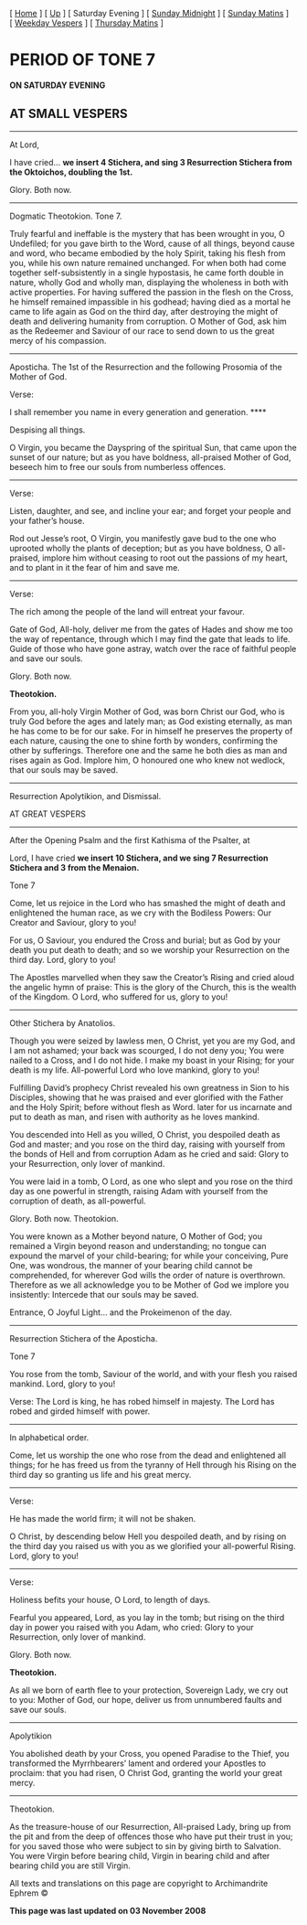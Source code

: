 \[ [Home](index.md) \] \[ [Up](tone7.md) \] \[ Saturday Evening \] \[ [Sunday Midnight](sun7nc.md) \] \[ [Sunday Matins](sun7mat.md) \] \[ [Weekday Vespers](weekday_vespers6.md) \] \[ [Thursday Matins](thursday%20matins.md) \]

PERIOD OF TONE 7
================

**ON SATURDAY EVENING**

AT SMALL VESPERS
----------------

****

At Lord,

I have cried… **we insert 4 Stichera, and sing 3 Resurrection Stichera from the Oktoichos, doubling the 1st.**

Glory. Both now.

****

Dogmatic Theotokion. Tone 7.

Truly fearful and ineffable is the mystery that has been wrought in you, O Undefiled; for you gave birth to the Word, cause of all things, beyond cause and word, who became embodied by the holy Spirit, taking his flesh from you, while his own nature remained unchanged. For when both had come together self-subsistently in a single hypostasis, he came forth double in nature, wholly God and wholly man, displaying the wholeness in both with active properties. For having suffered the passion in the flesh on the Cross, he himself remained impassible in his godhead; having died as a mortal he came to life again as God on the third day, after destroying the might of death and delivering humanity from corruption. O Mother of God, ask him as the Redeemer and Saviour of our race to send down to us the great mercy of his compassion.

****

Aposticha. The 1st of the Resurrection and the following Prosomia of the Mother of God.

Verse:

I shall remember you name in every generation and generation. ****

Despising all things.

O Virgin, you became the Dayspring of the spiritual Sun, that came upon the sunset of our nature; but as you have boldness, all-praised Mother of God, beseech him to free our souls from numberless offences.

****

Verse:

Listen, daughter, and see, and incline your ear; and forget your people and your father’s house.

Rod out Jesse’s root, O Virgin, you manifestly gave bud to the one who uprooted wholly the plants of deception; but as you have boldness, O all-praised, implore him without ceasing to root out the passions of my heart, and to plant in it the fear of him and save me.

****

Verse:

The rich among the people of the land will entreat your favour.

Gate of God, All-holy, deliver me from the gates of Hades and show me too the way of repentance, through which I may find the gate that leads to life. Guide of those who have gone astray, watch over the race of faithful people and save our souls.

Glory. Both now.

**Theotokion.**

From you, all-holy Virgin Mother of God, was born Christ our God, who is truly God before the ages and lately man; as God existing eternally, as man he has come to be for our sake. For in himself he preserves the property of each nature, causing the one to shine forth by wonders, confirming the other by sufferings. Therefore one and the same he both dies as man and rises again as God. Implore him, O honoured one who knew not wedlock, that our souls may be saved.

****

Resurrection Apolytikion, and Dismissal.

AT GREAT VESPERS

****

After the Opening Psalm and the first Kathisma of the Psalter, at

Lord, I have cried **we insert 10 Stichera, and we sing 7 Resurrection Stichera and 3 from the Menaion.**

Tone 7

Come, let us rejoice in the Lord who has smashed the might of death and enlightened the human race, as we cry with the Bodiless Powers: Our Creator and Saviour, glory to you!

For us, O Saviour, you endured the Cross and burial; but as God by your death you put death to death; and so we worship your Resurrection on the third day. Lord, glory to you!

The Apostles marvelled when they saw the Creator’s Rising and cried aloud the angelic hymn of praise: This is the glory of the Church, this is the wealth of the Kingdom. O Lord, who suffered for us, glory to you!

****

Other Stichera by Anatolios.

Though you were seized by lawless men, O Christ, yet you are my God, and I am not ashamed; your back was scourged, I do not deny you; You were nailed to a Cross, and I do not hide. I make my boast in your Rising; for your death is my life. All-powerful Lord who love mankind, glory to you!

Fulfilling David’s prophecy Christ revealed his own greatness in Sion to his Disciples, showing that he was praised and ever glorified with the Father and the Holy Spirit; before without flesh as Word. later for us incarnate and put to death as man, and risen with authority as he loves mankind.

You descended into Hell as you willed, O Christ, you despoiled death as God and master; and you rose on the third day, raising with yourself from the bonds of Hell and from corruption Adam as he cried and said: Glory to your Resurrection, only lover of mankind.

You were laid in a tomb, O Lord, as one who slept and you rose on the third day as one powerful in strength, raising Adam with yourself from the corruption of death, as all-powerful.

Glory. Both now. Theotokion.

You were known as a Mother beyond nature, O Mother of God; you remained a Virgin beyond reason and understanding; no tongue can expound the marvel of your child-bearing; for while your conceiving, Pure One, was wondrous, the manner of your bearing child cannot be comprehended, for wherever God wills the order of nature is overthrown. Therefore as we all acknowledge you to be Mother of God we implore you insistently: Intercede that our souls may be saved.

Entrance, O Joyful Light… and the Prokeimenon of the day.

****

Resurrection Stichera of the Aposticha.

Tone 7

You rose from the tomb, Saviour of the world, and with your flesh you raised mankind. Lord, glory to you!

Verse: The Lord is king, he has robed himself in majesty. The Lord has robed and girded himself with power.

****

In alphabetical order.

Come, let us worship the one who rose from the dead and enlightened all things; for he has freed us from the tyranny of Hell through his Rising on the third day so granting us life and his great mercy.

****

Verse:

He has made the world firm; it will not be shaken.

O Christ, by descending below Hell you despoiled death, and by rising on the third day you raised us with you as we glorified your all-powerful Rising. Lord, glory to you!

****

Verse:

Holiness befits your house, O Lord, to length of days.

Fearful you appeared, Lord, as you lay in the tomb; but rising on the third day in power you raised with you Adam, who cried: Glory to your Resurrection, only lover of mankind.

Glory. Both now.

**Theotokion.**

As all we born of earth flee to your protection, Sovereign Lady, we cry out to you: Mother of God, our hope, deliver us from unnumbered faults and save our souls.

****

Apolytikion

You abolished death by your Cross, you opened Paradise to the Thief, you transformed the Myrrhbearers’ lament and ordered your Apostles to proclaim: that you had risen, O Christ God, granting the world your great mercy.

****

Theotokion.

As the treasure-house of our Resurrection, All-praised Lady, bring up from the pit and from the deep of offences those who have put their trust in you; for you saved those who were subject to sin by giving birth to Salvation. You were Virgin before bearing child, Virgin in bearing child and after bearing child you are still Virgin.

All texts and translations on this page are copyright to
Archimandrite Ephrem ©

**This page was last updated on 03 November 2008**
